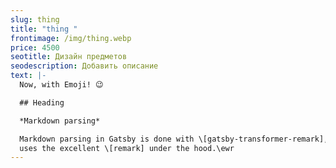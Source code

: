 ```yaml
---
slug: thing
title: "thing "
frontimage: /img/thing.webp
price: 4500
seotitle: Дизайн предметов
seodescription: Добавить описание
text: |-
  Now, with Emoji! 😉

  ## Heading

  *Markdown parsing*

  Markdown parsing in Gatsby is done with \[gatsby-transformer-remark], which
  uses the excellent \[remark] under the hood.\ewr
---
```

